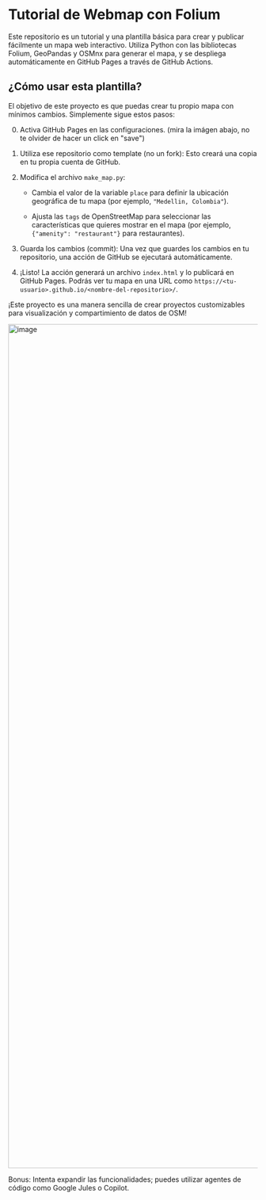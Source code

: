 # Tutorial de Webmap con Folium

Este repositorio es un tutorial y una plantilla básica para crear y publicar fácilmente un mapa web interactivo. Utiliza Python con las bibliotecas Folium, GeoPandas y OSMnx para generar el mapa, y se despliega automáticamente en GitHub Pages a través de GitHub Actions.

## ¿Cómo usar esta plantilla?

El objetivo de este proyecto es que puedas crear tu propio mapa con mínimos cambios. Simplemente sigue estos pasos:

0.  Activa GitHub Pages en las configuraciones. (mira la imágen abajo, no te olvider de hacer un click en "save")  

1.  Utiliza ese repositorio como template (no un fork): Esto creará una copia en tu propia cuenta de GitHub.

2.  Modifica el archivo `make_map.py`:

    *   Cambia el valor de la variable `place` para definir la ubicación geográfica de tu mapa (por ejemplo, `"Medellin, Colombia"`).

    *   Ajusta las `tags` de OpenStreetMap para seleccionar las características que quieres mostrar en el mapa (por ejemplo, `{"amenity": "restaurant"}` para restaurantes).

3.  Guarda los cambios (commit): Una vez que guardes los cambios en tu repositorio, una acción de GitHub se ejecutará automáticamente.

4.  ¡Listo! La acción generará un archivo `index.html` y lo publicará en GitHub Pages. Podrás ver tu mapa en una URL como `https://<tu-usuario>.github.io/<nombre-del-repositorio>/`.

¡Este proyecto es una manera sencilla de crear proyectos customizables para visualización y compartimiento de datos de OSM!

<img width="2871" height="1704" alt="image" src="https://github.com/user-attachments/assets/79b25903-1e89-49f2-8d9d-f65489d45570" />

Bonus: Intenta expandir las funcionalidades; puedes utilizar agentes de código como Google Jules o Copilot.
